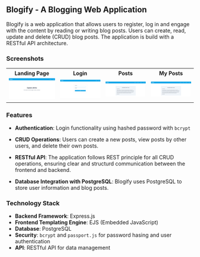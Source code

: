 ## Blogify - A Blogging Web Application

Blogify is a web application that allows users to register, log in and engage with the content by reading or writing blog posts. Users can create, read, update and delete (CRUD) blog posts. The application is build with a RESTful API architecture.

### Screenshots

<table>
    <tr>
        <th>Landing Page</th>
        <th>Login</th>
        <th>Posts</th>
        <th>My Posts</th>
    </tr>
    <tr>
        <td><img src="./screenshots/screen_shot_1.png"/></td>
        <td><img src="./screenshots/screen_shot_2.png"/></td>
        <td><img src="./screenshots/screen_shot_3.png"/></td>
        <td><img src="./screenshots/screen_shot_3.png"/></td>
    </tr>
</table>

### Features

- **Authentication**: Login functionality using hashed password with `bcrypt`

- **CRUD Operations**: Users can create a new posts, view posts by other users, and delete their own posts.

- **RESTful API**: The application follows REST principle for all CRUD operations, ensuring clear and structurd communication between the frontend and backend.

- **Database Integration with PostgreSQL**: Blogify uses PostgreSQL to store user information and blog posts.

### Technology Stack

- **Backend Framework**: Express.js
- **Frontend Templating Engine**: EJS (Embedded JavaScript)
- **Database**: PostgreSQL
- **Security**: `bcrypt` and `passport.js` for password hasing and user authentication
- **API**: RESTful API for data management
